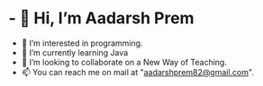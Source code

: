 # - 👋 Hi, I’m Aadarsh Prem
- 👀 I’m interested in programming.
- 🌱 I’m currently learning Java
- 💞️ I’m looking to collaborate on a New Way of Teaching.
- 📫 You can reach me on mail at "aadarshprem82@gmail.com".

<!---
aadarshprem82/aadarshprem82 is a ✨ special ✨ repository because its `README.md` (this file) appears on your GitHub profile.
You can click the Preview link to take a look at your changes.
--->
